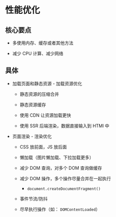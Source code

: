 # 性能优化

## 核心要点

* 多使用内存、缓存或者其他方法

* 减少 CPU 计算、减少网络

## 具体

* 加载页面和静态资源 - 加载资源优化

	* 静态资源的压缩合并

	* 静态资源缓存

	* 使用 CDN 让资源加载更快

	* 使用 SSR 后端渲染，数据直接输入到 HTMl 中

* 页面渲染 - 渲染优化

	* CSS 放前面，JS 放后面

	* 懒加载（图片懒加载、下拉加载更多）

	* 减少 DOM 查询，对多个 DOM 查询做缓存

	* 减少 DOM 操作，多个操作尽量合并在一起执行

		* `document.createDocumentFragment()`

	* 事件节流/防抖

	* 尽早执行操作（如： `DOMContentLoaded`）